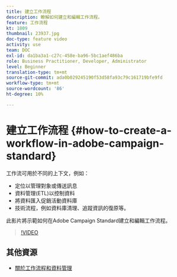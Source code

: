 ```yaml
---
title: 建立工作流程
description: 瞭解如何建立和編輯工作流程。
feature: 工作流程
kt: 1809
thumbnail: 23937.jpg
doc-type: feature video
activity: use
team: DOC
exl-id: da1ba3a1-c27c-458e-ba96-5bc1aef486ba
role: Business Practitioner, Developer, Administrator
level: Beginner
translation-type: tm+mt
source-git-commit: ada0b029245190f53d58fa93c79c161719bfe9fd
workflow-type: tm+mt
source-wordcount: '86'
ht-degree: 10%

---
```


# 建立工作流程 {#how-to-create-a-workflow-in-adobe-campaign-standard}

工作流可用於不同的上下文，例如：

* 定位以管理對象或傳送訊息
* 資料管理(ETL)以控制資料
* 將資料匯入促銷活動資料庫
* 技術流程，例如資料庫清理、追蹤資訊的復原等。

此影片將示範如何在Adobe Campaign Standard建立和編輯工作流程。

>[!VIDEO](https://video.tv.adobe.com/v/23937?quality=12)

## 其他資源

* [關於工作流程和資料管理](https://docs.adobe.com/content/help/en/campaign-standard/using/managing-processes-and-data/about-workflows-and-data-management/discovering-workflows.html)
